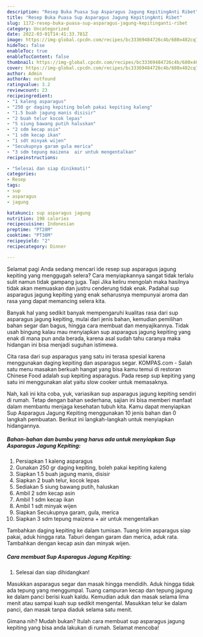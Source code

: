 ```yaml
---
description: "Resep Buka Puasa Sup Asparagus Jagung KepitingAnti Ribet"
title: "Resep Buka Puasa Sup Asparagus Jagung KepitingAnti Ribet"
slug: 1172-resep-buka-puasa-sup-asparagus-jagung-kepitinganti-ribet
category: Uncategorized
date: 2022-03-01T14:41:33.781Z
image: https://img-global.cpcdn.com/recipes/bc33369484726c4b/680x482cq70/sup-asparagus-jagung-kepiting-foto-resep-utama.jpg
hideToc: false
enableToc: true
enableTocContent: false
thumbnail: https://img-global.cpcdn.com/recipes/bc33369484726c4b/680x482cq70/sup-asparagus-jagung-kepiting-foto-resep-utama.jpg
cover: https://img-global.cpcdn.com/recipes/bc33369484726c4b/680x482cq70/sup-asparagus-jagung-kepiting-foto-resep-utama.jpg
author: Admin
authorAv: notfound
ratingvalue: 3.2
reviewcount: 23
recipeingredient:
- "1 kaleng asparagus"
- "250 gr daging kepiting boleh pakai kepiting kaleng"
- "1.5 buah jagung manis disisir"
- "2 buah telur kocok lepas"
- "5 siung bawang putih haluskan"
- "2 sdm kecap asin"
- "1 sdm kecap ikan"
- "1 sdt minyak wijen"
- "Secukupnya garam gula merica"
- "3 sdm tepung maizena  air untuk mengentalkan"
recipeinstructions:

- "Selesai dan siap dinikmati!"
categories:
- Resep
tags:
- sup
- asparagus
- jagung

katakunci: sup asparagus jagung 
nutrition: 198 calories
recipecuisine: Indonesian
preptime: "PT28M"
cooktime: "PT38M"
recipeyield: "2"
recipecategory: Dinner

---
```



Selamat pagi Anda sedang mencari ide resep sup asparagus jagung kepiting yang menggugah selera? Cara menyiapkannya sangat tidak terlalu sulit namun tidak gampang juga. Tapi Jika keliru mengolah maka hasilnya tidak akan memuaskan dan justru cenderung tidak enak. Padahal sup asparagus jagung kepiting yang enak seharusnya mempunyai aroma dan rasa yang dapat memancing selera kita.


Banyak hal yang sedikit banyak mempengaruhi kualitas rasa dari sup asparagus jagung kepiting, mulai dari jenis bahan, kemudian pemilihan bahan segar dan bagus, hingga cara membuat dan menyajikannya. Tidak usah bingung kalau mau menyiapkan sup asparagus jagung kepiting yang enak di mana pun anda berada, karena asal sudah tahu caranya maka hidangan ini bisa menjadi suguhan istimewa.

Cita rasa dari sup asparagus yang satu ini terasa spesial karena menggunakan daging kepiting dan asparagus segar. KOMPAS.com - Salah satu menu masakan berkuah hangat yang bisa kamu temui di restoran Chinese Food adalah sup kepiting asparagus. Pada resep sup kepiting yang satu ini menggunakan alat yaitu slow cooker untuk memasaknya.


Nah, kali ini kita coba, yuk, variasikan sup asparagus jagung kepiting sendiri di rumah. Tetap dengan bahan sederhana, sajian ini bisa memberi manfaat dalam membantu menjaga kesehatan tubuh kita. Kamu dapat menyiapkan Sup Asparagus Jagung Kepiting menggunakan 10 jenis bahan dan 0 langkah pembuatan. Berikut ini langkah-langkah untuk menyiapkan hidangannya.

<!--inarticleads1-->

##### Bahan-bahan dan bumbu yang harus ada untuk menyiapkan Sup Asparagus Jagung Kepiting:

1. Persiapkan 1 kaleng asparagus
1. Gunakan 250 gr daging kepiting, boleh pakai kepiting kaleng
1. Siapkan 1.5 buah jagung manis, disisir
1. Siapkan 2 buah telur, kocok lepas
1. Sediakan 5 siung bawang putih, haluskan
1. Ambil 2 sdm kecap asin
1. Ambil 1 sdm kecap ikan
1. Ambil 1 sdt minyak wijen
1. Siapkan Secukupnya garam, gula, merica
1. Siapkan 3 sdm tepung maizena + air untuk mengentalkan


Tambahkan daging kepiting ke dalam tumisan. Tuang krim asparagus siap pakai, aduk hingga rata. Taburi dengan garam dan merica, aduk rata. Tambahkan dengan kecap asin dan minyak wijen. 

<!--inarticleads2-->

##### Cara membuat Sup Asparagus Jagung Kepiting:


1. Selesai dan siap dihidangkan!

Masukkan asparagus segar dan masak hingga mendidih. Aduk hingga tidak ada tepung yang menggumpal. Tuang campuran kecap dan tepung jagung ke dalam panci berisi kuah kaldu. Kemudian aduk dan masak selama lima menit atau sampai kuah sup sedikit mengental. Masukkan telur ke dalam panci, dan masak tanpa diaduk selama satu menit. 

Gimana nih? Mudah bukan? Itulah cara membuat sup asparagus jagung kepiting yang bisa anda lakukan di rumah. Selamat mencoba!
